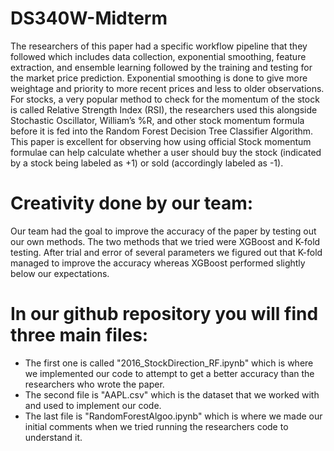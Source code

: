 # DS340W-Midterm
The researchers of this paper had a specific workflow pipeline that they followed which includes data collection, exponential smoothing, feature extraction, and ensemble learning followed by the training and testing for the market price prediction. Exponential smoothing is done to give more weightage and priority to more recent prices and less to older observations. For stocks, a very popular method to check for the momentum of the stock is called Relative Strength Index (RSI), the researchers used this alongside Stochastic Oscillator, William’s %R, and other stock momentum formula before it is fed into the Random Forest Decision Tree Classifier Algorithm. This paper is excellent for observing how using official Stock momentum formulae can help calculate whether a user should buy the stock (indicated by a stock being labeled as +1) or sold (accordingly labeled as -1).
# Creativity done by our team: 
Our team had the goal to improve the accuracy of the paper by testing out our own methods. The two methods that we tried were XGBoost and K-fold testing. After trial and error of several parameters we figured out that K-fold managed to improve the accuracy whereas XGBoost performed slightly below our expectations. 
# In our github repository you will find three main files: 
* The first one is called "2016_StockDirection_RF.ipynb" which is where we implemented our code to attempt to get a better accuracy than the researchers who wrote the paper.
* The second file is "AAPL.csv" which is the dataset that we worked with and used to implement our code. 
* The last file is "RandomForestAlgoo.ipynb" which is where we made our initial comments when we tried running the researchers code to understand it. 
